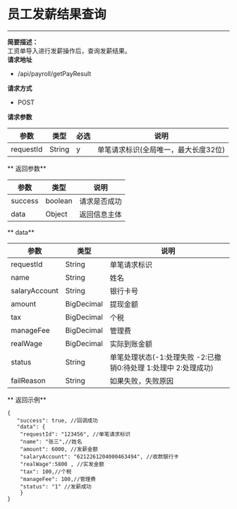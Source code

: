 # 员工发薪结果查询

---

**简要描述：**  
   工资单导入进行发薪操作后，查询发薪结果。   
**请求地址**

* /api/payroll/getPayResult  

**请求方式**

* POST

**请求参数**

| 参数 | 类型 | 必选 | 说明 |
| --- | --- | --- | --- |
| requestId | String | y | 单笔请求标识\(全局唯一，最大长度32位\) |

** 返回参数**

| 参数 | 类型 | 说明 |
| --- | --- | --- |
| success | boolean | 请求是否成功 |
| data | Object | 返回信息主体 |

** data**

| 参数 | 类型 | 说明 |
| --- | --- | --- |
| requestId | String | 单笔请求标识 |
| name | String | 姓名 |
| salaryAccount | String | 银行卡号 |
| amount | BigDecimal | 提现金额 |
| tax | BigDecimal | 个税 |
| manageFee | BigDecimal | 管理费 |
| realWage | BigDecimal | 实际到账金额 |
| status | String | 单笔处理状态\(-1:处理失败 -2:已撤销0:待处理 1:处理中 2:处理成功\) |
| failReason | String | 如果失败，失败原因 |

** 返回示例**

```
{ 
   "success": true, //回调成功
   "data": { 
	"requestId": "123456", //单笔请求标识
	"name": "张三",//姓名
	"amount": 6000, //发薪金额
	"salaryAccount": "6212261204000463494", //收款银行卡
	"realWage":5800 , //实发金额
	"tax": 100,//个税
	"manageFee": 100,//管理费
	"status": "1" //发薪成功
	}
}
```



